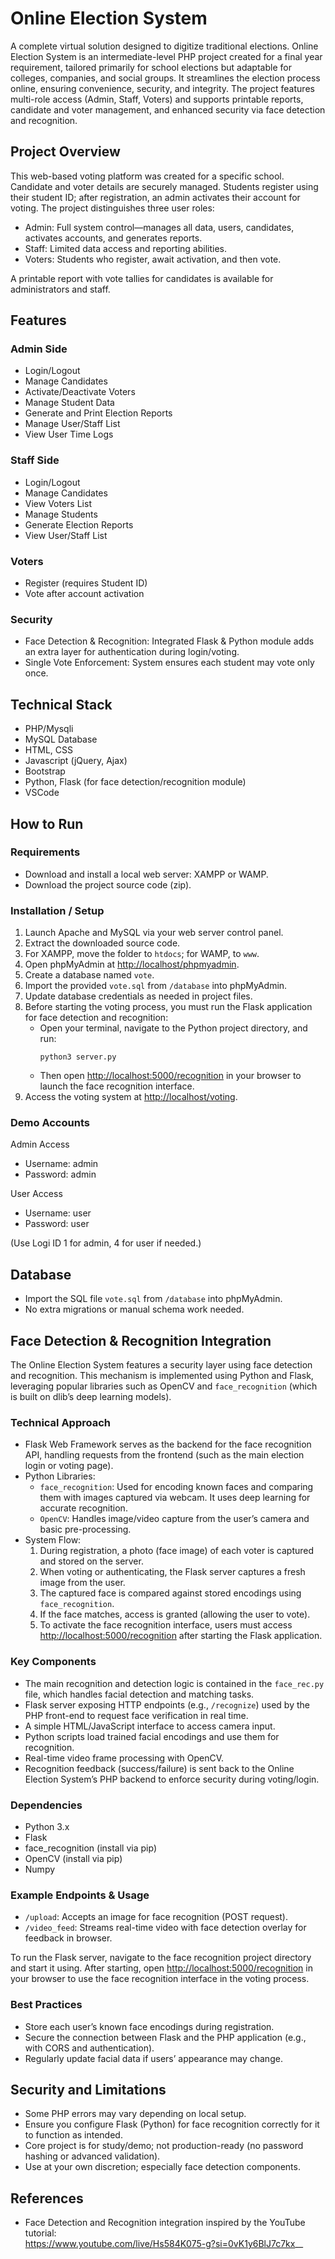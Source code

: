 # Online Election System

A complete virtual solution designed to digitize traditional elections. Online Election System is an intermediate-level PHP project created for a final year requirement, tailored primarily for school elections but adaptable for colleges, companies, and social groups. It streamlines the election process online, ensuring convenience, security, and integrity. The project features multi-role access (Admin, Staff, Voters) and supports printable reports, candidate and voter management, and enhanced security via face detection and recognition.

## Project Overview

This web-based voting platform was created for a specific school. Candidate and voter details are securely managed. Students register using their student ID; after registration, an admin activates their account for voting. The project distinguishes three user roles:

- Admin: Full system control—manages all data, users, candidates, activates accounts, and generates reports.
- Staff: Limited data access and reporting abilities.
- Voters: Students who register, await activation, and then vote.

A printable report with vote tallies for candidates is available for administrators and staff.

## Features

### Admin Side
- Login/Logout
- Manage Candidates
- Activate/Deactivate Voters
- Manage Student Data
- Generate and Print Election Reports
- Manage User/Staff List
- View User Time Logs

### Staff Side
- Login/Logout
- Manage Candidates
- View Voters List
- Manage Students
- Generate Election Reports
- View User/Staff List

### Voters
- Register (requires Student ID)
- Vote after account activation

### Security
- Face Detection & Recognition: Integrated Flask & Python module adds an extra layer for authentication during login/voting.
- Single Vote Enforcement: System ensures each student may vote only once.

## Technical Stack

- PHP/Mysqli
- MySQL Database
- HTML, CSS
- Javascript (jQuery, Ajax)
- Bootstrap
- Python, Flask (for face detection/recognition module)
- VSCode

## How to Run

### Requirements
- Download and install a local web server: XAMPP or WAMP.
- Download the project source code (zip).

### Installation / Setup
1. Launch Apache and MySQL via your web server control panel.
2. Extract the downloaded source code.
3. For XAMPP, move the folder to `htdocs`; for WAMP, to `www`.
4. Open phpMyAdmin at [http://localhost/phpmyadmin](http://localhost/phpmyadmin).
5. Create a database named `vote`.
6. Import the provided `vote.sql` from `/database` into phpMyAdmin.
7. Update database credentials as needed in project files.
8. Before starting the voting process, you must run the Flask application for face detection and recognition:  
   - Open your terminal, navigate to the Python project directory, and run:  
     ```
     python3 server.py
     ```
   - Then open [http://localhost:5000/recognition](http://localhost:5000/recognition) in your browser to launch the face recognition interface.
9. Access the voting system at [http://localhost/voting](http://localhost/voting).

### Demo Accounts

Admin Access  
- Username: admin  
- Password: admin

User Access  
- Username: user  
- Password: user

(Use Logi ID 1 for admin, 4 for user if needed.)

## Database

- Import the SQL file `vote.sql` from `/database` into phpMyAdmin.
- No extra migrations or manual schema work needed.

## Face Detection & Recognition Integration

The Online Election System features a security layer using face detection and recognition. This mechanism is implemented using Python and Flask, leveraging popular libraries such as OpenCV and `face_recognition` (which is built on dlib’s deep learning models).

### Technical Approach

- Flask Web Framework serves as the backend for the face recognition API, handling requests from the frontend (such as the main election login or voting page).
- Python Libraries:
    - `face_recognition`: Used for encoding known faces and comparing them with images captured via webcam. It uses deep learning for accurate recognition.
    - `OpenCV`: Handles image/video capture from the user’s camera and basic pre-processing.
- System Flow:
    1. During registration, a photo (face image) of each voter is captured and stored on the server.
    2. When voting or authenticating, the Flask server captures a fresh image from the user.
    3. The captured face is compared against stored encodings using `face_recognition`.
    4. If the face matches, access is granted (allowing the user to vote).
    5. To activate the face recognition interface, users must access [http://localhost:5000/recognition](http://localhost:5000/recognition) after starting the Flask application.

### Key Components

- The main recognition and detection logic is contained in the `face_rec.py` file, which handles facial detection and matching tasks.
- Flask server exposing HTTP endpoints (e.g., `/recognize`) used by the PHP front-end to request face verification in real time.
- A simple HTML/JavaScript interface to access camera input.
- Python scripts load trained facial encodings and use them for recognition.
- Real-time video frame processing with OpenCV.
- Recognition feedback (success/failure) is sent back to the Online Election System’s PHP backend to enforce security during voting/login.

### Dependencies

- Python 3.x
- Flask
- face_recognition (install via pip)
- OpenCV (install via pip)
- Numpy

### Example Endpoints & Usage

- `/upload`: Accepts an image for face recognition (POST request).
- `/video_feed`: Streams real-time video with face detection overlay for feedback in browser.

To run the Flask server, navigate to the face recognition project directory and start it using. After starting, open [http://localhost:5000/recognition](http://localhost:5000/recognition) in your browser to use the face recognition interface in the voting process.

### Best Practices

- Store each user’s known face encodings during registration.
- Secure the connection between Flask and the PHP application (e.g., with CORS and authentication).
- Regularly update facial data if users’ appearance may change.

## Security and Limitations

- Some PHP errors may vary depending on local setup.
- Ensure you configure Flask (Python) for face recognition correctly for it to function as intended.
- Core project is for study/demo; not production-ready (no password hashing or advanced validation).
- Use at your own discretion; especially face detection components.

## References

- Face Detection and Recognition integration inspired by the YouTube tutorial:  
  https://www.youtube.com/live/Hs584K075-g?si=0vK1y6BlJ7c7kx__

